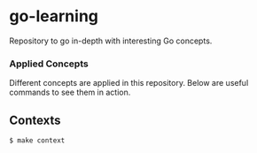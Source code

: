 # go-learning

Repository to go in-depth with interesting Go concepts.

### Applied Concepts

Different concepts are applied in this repository. Below are useful commands to see them in action.

## Contexts

```
$ make context
```
